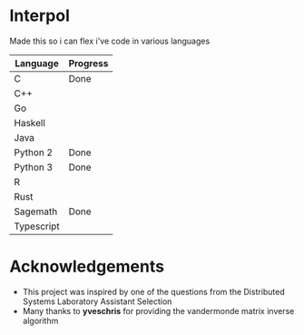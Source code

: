 # Interpol

Made this so i can flex i've code in various languages

| Language    | Progress |
|-------------|----------|
| C           | Done     |
| C++         |          |
| Go          |          |
| Haskell     |          |
| Java        |          |
| Python 2    | Done     |
| Python 3    | Done     |
| R           |          |
| Rust        |          |
| Sagemath    | Done     |
| Typescript  |          |

# Acknowledgements
- This project was inspired by one of the questions from the Distributed Systems
Laboratory Assistant Selection
- Many thanks to **yveschris** for providing the vandermonde matrix inverse algorithm
